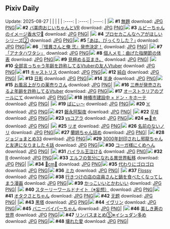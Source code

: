 ## Pixiv Daily
Update: 2025-08-27
|      |      |      |
| :----: | :----: | :----: |
|![](https://pixiv.microyu.workers.dev/c/240x480/img-master/img/2025/08/25/18/19/27/134316046_p0_master1200.jpg) **#1** [無題](https://www.pixiv.net/artworks/134316046) download: [JPG](https://pixiv.microyu.workers.dev/img-original/img/2025/08/25/18/19/27/134316046_p0.jpg) [PNG](https://pixiv.microyu.workers.dev/img-original/img/2025/08/25/18/19/27/134316046_p0.png)|![](https://pixiv.microyu.workers.dev/c/240x480/img-master/img/2025/08/25/00/21/33/134294147_p0_master1200.jpg) **#2** [バ美肉おじいちゃんとVR](https://www.pixiv.net/artworks/134294147) download: [JPG](https://pixiv.microyu.workers.dev/img-original/img/2025/08/25/00/21/33/134294147_p0.jpg) [PNG](https://pixiv.microyu.workers.dev/img-original/img/2025/08/25/00/21/33/134294147_p0.png)|![](https://pixiv.microyu.workers.dev/c/240x480/img-master/img/2025/08/25/21/59/34/134324704_p0_master1200.jpg) **#3** [ルビーちゃんのイメージ香水♡🍒](https://www.pixiv.net/artworks/134324704) download: [JPG](https://pixiv.microyu.workers.dev/img-original/img/2025/08/25/21/59/34/134324704_p0.jpg) [PNG](https://pixiv.microyu.workers.dev/img-original/img/2025/08/25/21/59/34/134324704_p0.png)|
|![](https://pixiv.microyu.workers.dev/c/240x480/img-master/img/2025/08/25/00/01/11/134292987_p0_master1200.jpg) **#4** [プロセカこんなヘアがほしいシリーズ②](https://www.pixiv.net/artworks/134292987) download: [JPG](https://pixiv.microyu.workers.dev/img-original/img/2025/08/25/00/01/11/134292987_p0.jpg) [PNG](https://pixiv.microyu.workers.dev/img-original/img/2025/08/25/00/01/11/134292987_p0.png)|![](https://pixiv.microyu.workers.dev/c/240x480/img-master/img/2025/08/25/17/11/58/134313943_p0_master1200.jpg) **#5** [｢あは、びっくりした？｣](https://www.pixiv.net/artworks/134313943) download: [JPG](https://pixiv.microyu.workers.dev/img-original/img/2025/08/25/17/11/58/134313943_p0.jpg) [PNG](https://pixiv.microyu.workers.dev/img-original/img/2025/08/25/17/11/58/134313943_p0.png)|![](https://pixiv.microyu.workers.dev/c/240x480/img-master/img/2025/08/25/21/43/39/134323943_p0_master1200.jpg) **#6** [『怪異さんと俺 弐』発売決定！](https://www.pixiv.net/artworks/134323943) download: [JPG](https://pixiv.microyu.workers.dev/img-original/img/2025/08/25/21/43/39/134323943_p0.jpg) [PNG](https://pixiv.microyu.workers.dev/img-original/img/2025/08/25/21/43/39/134323943_p0.png)|
|![](https://pixiv.microyu.workers.dev/c/240x480/img-master/img/2025/08/26/00/00/11/134330335_p0_master1200.jpg) **#7** [「アナタハワタシ」](https://www.pixiv.net/artworks/134330335) download: [JPG](https://pixiv.microyu.workers.dev/img-original/img/2025/08/26/00/00/11/134330335_p0.jpg) [PNG](https://pixiv.microyu.workers.dev/img-original/img/2025/08/26/00/00/11/134330335_p0.png)|![](https://pixiv.microyu.workers.dev/c/240x480/img-master/img/2025/08/26/06/00/09/134338495_p0_master1200.jpg) **#8** [個人メモ：曲げた指関節の体表](https://www.pixiv.net/artworks/134338495) download: [JPG](https://pixiv.microyu.workers.dev/img-original/img/2025/08/26/06/00/09/134338495_p0.jpg) [PNG](https://pixiv.microyu.workers.dev/img-original/img/2025/08/26/06/00/09/134338495_p0.png)|![](https://pixiv.microyu.workers.dev/c/240x480/img-master/img/2025/08/25/03/15/30/134298905_p0_master1200.jpg) **#9** [見極める豆まき。](https://www.pixiv.net/artworks/134298905) download: [JPG](https://pixiv.microyu.workers.dev/img-original/img/2025/08/25/03/15/30/134298905_p0.jpg) [PNG](https://pixiv.microyu.workers.dev/img-original/img/2025/08/25/03/15/30/134298905_p0.png)|
|![](https://pixiv.microyu.workers.dev/c/240x480/img-master/img/2025/08/25/21/19/22/134322857_p0_master1200.jpg) **#10** [全部言っちゃう年齢を詐称してるVtuberの友人Vtuber](https://www.pixiv.net/artworks/134322857) download: [JPG](https://pixiv.microyu.workers.dev/img-original/img/2025/08/25/21/19/22/134322857_p0.jpg) [PNG](https://pixiv.microyu.workers.dev/img-original/img/2025/08/25/21/19/22/134322857_p0.png)|![](https://pixiv.microyu.workers.dev/c/240x480/img-master/img/2025/08/25/00/06/37/134293393_p0_master1200.jpg) **#11** [キャストリス](https://www.pixiv.net/artworks/134293393) download: [JPG](https://pixiv.microyu.workers.dev/img-original/img/2025/08/25/00/06/37/134293393_p0.jpg) [PNG](https://pixiv.microyu.workers.dev/img-original/img/2025/08/25/00/06/37/134293393_p0.png)|![](https://pixiv.microyu.workers.dev/c/240x480/img-master/img/2025/08/25/00/00/14/134292725_p0_master1200.jpg) **#12** [純白](https://www.pixiv.net/artworks/134292725) download: [JPG](https://pixiv.microyu.workers.dev/img-original/img/2025/08/25/00/00/14/134292725_p0.jpg) [PNG](https://pixiv.microyu.workers.dev/img-original/img/2025/08/25/00/00/14/134292725_p0.png)|
|![](https://pixiv.microyu.workers.dev/c/240x480/img-master/img/2025/08/25/00/17/53/134293976_p0_master1200.jpg) **#13** [日影](https://www.pixiv.net/artworks/134293976) download: [JPG](https://pixiv.microyu.workers.dev/img-original/img/2025/08/25/00/17/53/134293976_p0.jpg) [PNG](https://pixiv.microyu.workers.dev/img-original/img/2025/08/25/00/17/53/134293976_p0.png)|![](https://pixiv.microyu.workers.dev/c/240x480/img-master/img/2025/08/25/18/31/42/134316460_p0_master1200.jpg) **#14** [半身](https://www.pixiv.net/artworks/134316460) download: [JPG](https://pixiv.microyu.workers.dev/img-original/img/2025/08/25/18/31/42/134316460_p0.jpg) [PNG](https://pixiv.microyu.workers.dev/img-original/img/2025/08/25/18/31/42/134316460_p0.png)|![](https://pixiv.microyu.workers.dev/c/240x480/img-master/img/2025/08/25/00/00/44/134292899_p0_master1200.jpg) **#15** [お風呂上がりの薬売りさん](https://www.pixiv.net/artworks/134292899) download: [JPG](https://pixiv.microyu.workers.dev/img-original/img/2025/08/25/00/00/44/134292899_p0.jpg) [PNG](https://pixiv.microyu.workers.dev/img-original/img/2025/08/25/00/00/44/134292899_p0.png)|
|![](https://pixiv.microyu.workers.dev/c/240x480/img-master/img/2025/08/26/21/09/06/134359152_p0_master1200.jpg) **#16** [三巻が発売されるよ年齢を詐称してるVtuber](https://www.pixiv.net/artworks/134359152) download: [JPG](https://pixiv.microyu.workers.dev/img-original/img/2025/08/26/21/09/06/134359152_p0.jpg) [PNG](https://pixiv.microyu.workers.dev/img-original/img/2025/08/26/21/09/06/134359152_p0.png)|![](https://pixiv.microyu.workers.dev/c/240x480/img-master/img/2025/08/25/10/46/12/134305954_p0_master1200.jpg) **#17** [オーストラリアのプールにて](https://www.pixiv.net/artworks/134305954) download: [JPG](https://pixiv.microyu.workers.dev/img-original/img/2025/08/25/10/46/12/134305954_p0.jpg) [PNG](https://pixiv.microyu.workers.dev/img-original/img/2025/08/25/10/46/12/134305954_p0.png)|![](https://pixiv.microyu.workers.dev/c/240x480/img-master/img/2025/08/26/00/00/11/134330334_p0_master1200.jpg) **#18** [神椿市建設中 × ドン・キホーテ](https://www.pixiv.net/artworks/134330334) download: [JPG](https://pixiv.microyu.workers.dev/img-original/img/2025/08/26/00/00/11/134330334_p0.jpg) [PNG](https://pixiv.microyu.workers.dev/img-original/img/2025/08/26/00/00/11/134330334_p0.png)|
|![](https://pixiv.microyu.workers.dev/c/240x480/img-master/img/2025/08/25/03/15/17/134298947_p0_master1200.jpg) **#19** [ばにぃ～](https://www.pixiv.net/artworks/134298947) download: [JPG](https://pixiv.microyu.workers.dev/img-original/img/2025/08/25/03/15/17/134298947_p0.jpg) [PNG](https://pixiv.microyu.workers.dev/img-original/img/2025/08/25/03/15/17/134298947_p0.png)|![](https://pixiv.microyu.workers.dev/c/240x480/img-master/img/2025/08/25/01/09/42/134295951_p0_master1200.jpg) **#20** [☠️](https://www.pixiv.net/artworks/134295951) download: [JPG](https://pixiv.microyu.workers.dev/img-original/img/2025/08/25/01/09/42/134295951_p0.jpg) [PNG](https://pixiv.microyu.workers.dev/img-original/img/2025/08/25/01/09/42/134295951_p0.png)|![](https://pixiv.microyu.workers.dev/c/240x480/img-master/img/2025/08/25/18/11/10/134315846_p0_master1200.jpg) **#21** [磐永阿梨夜](https://www.pixiv.net/artworks/134315846) download: [JPG](https://pixiv.microyu.workers.dev/img-original/img/2025/08/25/18/11/10/134315846_p0.jpg) [PNG](https://pixiv.microyu.workers.dev/img-original/img/2025/08/25/18/11/10/134315846_p0.png)|
|![](https://pixiv.microyu.workers.dev/c/240x480/img-master/img/2025/08/25/01/05/02/134295809_p0_master1200.jpg) **#22** [무제](https://www.pixiv.net/artworks/134295809) download: [JPG](https://pixiv.microyu.workers.dev/img-original/img/2025/08/25/01/05/02/134295809_p0.jpg) [PNG](https://pixiv.microyu.workers.dev/img-original/img/2025/08/25/01/05/02/134295809_p0.png)|![](https://pixiv.microyu.workers.dev/c/240x480/img-master/img/2025/08/26/00/00/48/134330522_p0_master1200.jpg) **#23** [vsコアラ](https://www.pixiv.net/artworks/134330522) download: [JPG](https://pixiv.microyu.workers.dev/img-original/img/2025/08/26/00/00/48/134330522_p0.jpg) [PNG](https://pixiv.microyu.workers.dev/img-original/img/2025/08/26/00/00/48/134330522_p0.png)|![](https://pixiv.microyu.workers.dev/c/240x480/img-master/img/2025/08/25/23/17/01/134328463_p0_master1200.jpg) **#24** [✒️🍬☆](https://www.pixiv.net/artworks/134328463) download: [JPG](https://pixiv.microyu.workers.dev/img-original/img/2025/08/25/23/17/01/134328463_p0.jpg) [PNG](https://pixiv.microyu.workers.dev/img-original/img/2025/08/25/23/17/01/134328463_p0.png)|
|![](https://pixiv.microyu.workers.dev/c/240x480/img-master/img/2025/08/25/00/46/28/134295143_p0_master1200.jpg) **#25** [リオ](https://www.pixiv.net/artworks/134295143) download: [JPG](https://pixiv.microyu.workers.dev/img-original/img/2025/08/25/00/46/28/134295143_p0.jpg) [PNG](https://pixiv.microyu.workers.dev/img-original/img/2025/08/25/00/46/28/134295143_p0.png)|![](https://pixiv.microyu.workers.dev/c/240x480/img-master/img/2025/08/25/22/31/58/134326386_p0_master1200.jpg) **#26** [名前のないノリ](https://www.pixiv.net/artworks/134326386) download: [JPG](https://pixiv.microyu.workers.dev/img-original/img/2025/08/25/22/31/58/134326386_p0.jpg) [PNG](https://pixiv.microyu.workers.dev/img-original/img/2025/08/25/22/31/58/134326386_p0.png)|![](https://pixiv.microyu.workers.dev/c/240x480/img-master/img/2025/08/25/18/55/30/134317145_p0_master1200.jpg) **#27** [蘭姉ちゃん詰め](https://www.pixiv.net/artworks/134317145) download: [JPG](https://pixiv.microyu.workers.dev/img-original/img/2025/08/25/18/55/30/134317145_p0.jpg) [PNG](https://pixiv.microyu.workers.dev/img-original/img/2025/08/25/18/55/30/134317145_p0.png)|
|![](https://pixiv.microyu.workers.dev/c/240x480/img-master/img/2025/08/25/19/14/05/134317888_p0_master1200.jpg) **#28** [ジョジョまとめ33](https://www.pixiv.net/artworks/134317888) download: [JPG](https://pixiv.microyu.workers.dev/img-original/img/2025/08/25/19/14/05/134317888_p0.jpg) [PNG](https://pixiv.microyu.workers.dev/img-original/img/2025/08/25/19/14/05/134317888_p0.png)|![](https://pixiv.microyu.workers.dev/c/240x480/img-master/img/2025/08/26/00/47/32/134332702_p0_master1200.jpg) **#29** [3000年封印されし邪龍ちゃんと友達になりました４話](https://www.pixiv.net/artworks/134332702) download: [JPG](https://pixiv.microyu.workers.dev/img-original/img/2025/08/26/00/47/32/134332702_p0.jpg) [PNG](https://pixiv.microyu.workers.dev/img-original/img/2025/08/26/00/47/32/134332702_p0.png)|![](https://pixiv.microyu.workers.dev/c/240x480/img-master/img/2025/08/25/00/00/37/134292874_p0_master1200.jpg) **#30** [コーガ様にくめへん](https://www.pixiv.net/artworks/134292874) download: [JPG](https://pixiv.microyu.workers.dev/img-original/img/2025/08/25/00/00/37/134292874_p0.jpg) [PNG](https://pixiv.microyu.workers.dev/img-original/img/2025/08/25/00/00/37/134292874_p0.png)|
|![](https://pixiv.microyu.workers.dev/c/240x480/img-master/img/2025/08/26/04/00/04/134337013_p0_master1200.jpg) **#31** [ハイラル王泣ける](https://www.pixiv.net/artworks/134337013) download: [JPG](https://pixiv.microyu.workers.dev/img-original/img/2025/08/26/04/00/04/134337013_p0.jpg) [PNG](https://pixiv.microyu.workers.dev/img-original/img/2025/08/26/04/00/04/134337013_p0.png)|![](https://pixiv.microyu.workers.dev/c/240x480/img-master/img/2025/08/25/21/08/15/134322426_p0_master1200.jpg) **#32** [R](https://www.pixiv.net/artworks/134322426) download: [JPG](https://pixiv.microyu.workers.dev/img-original/img/2025/08/25/21/08/15/134322426_p0.jpg) [PNG](https://pixiv.microyu.workers.dev/img-original/img/2025/08/25/21/08/15/134322426_p0.png)|![](https://pixiv.microyu.workers.dev/c/240x480/img-master/img/2025/08/26/16/50/30/134350175_p0_master1200.jpg) **#33** [エルフの気分になれる異世界転移](https://www.pixiv.net/artworks/134350175) download: [JPG](https://pixiv.microyu.workers.dev/img-original/img/2025/08/26/16/50/30/134350175_p0.jpg) [PNG](https://pixiv.microyu.workers.dev/img-original/img/2025/08/26/16/50/30/134350175_p0.png)|
|![](https://pixiv.microyu.workers.dev/c/240x480/img-master/img/2025/08/25/20/21/23/134320335_p0_master1200.jpg) **#34** [🩷cm💜](https://www.pixiv.net/artworks/134320335) download: [JPG](https://pixiv.microyu.workers.dev/img-original/img/2025/08/25/20/21/23/134320335_p0.jpg) [PNG](https://pixiv.microyu.workers.dev/img-original/img/2025/08/25/20/21/23/134320335_p0.png)|![](https://pixiv.microyu.workers.dev/c/240x480/img-master/img/2025/08/25/22/23/21/134325930_p0_master1200.jpg) **#35** [代わりにゴロゴロ](https://www.pixiv.net/artworks/134325930) download: [JPG](https://pixiv.microyu.workers.dev/img-original/img/2025/08/25/22/23/21/134325930_p0.jpg) [PNG](https://pixiv.microyu.workers.dev/img-original/img/2025/08/25/22/23/21/134325930_p0.png)|![](https://pixiv.microyu.workers.dev/c/240x480/img-master/img/2025/08/26/00/41/27/134332480_p0_master1200.jpg) **#36** [ミカ](https://www.pixiv.net/artworks/134332480) download: [JPG](https://pixiv.microyu.workers.dev/img-original/img/2025/08/26/00/41/27/134332480_p0.jpg) [PNG](https://pixiv.microyu.workers.dev/img-original/img/2025/08/26/00/41/27/134332480_p0.png)|
|![](https://pixiv.microyu.workers.dev/c/240x480/img-master/img/2025/08/26/00/00/18/134330386_p0_master1200.jpg) **#37** [Flossy](https://www.pixiv.net/artworks/134330386) download: [JPG](https://pixiv.microyu.workers.dev/img-original/img/2025/08/26/00/00/18/134330386_p0.jpg) [PNG](https://pixiv.microyu.workers.dev/img-original/img/2025/08/26/00/00/18/134330386_p0.png)|![](https://pixiv.microyu.workers.dev/c/240x480/img-master/img/2025/08/25/00/55/46/134295467_p0_master1200.jpg) **#38** [行きつけの店の店員さんと鍋を食べたくなってしまう漫画](https://www.pixiv.net/artworks/134295467) download: [JPG](https://pixiv.microyu.workers.dev/img-original/img/2025/08/25/00/55/46/134295467_p0.jpg) [PNG](https://pixiv.microyu.workers.dev/img-original/img/2025/08/25/00/55/46/134295467_p0.png)|![](https://pixiv.microyu.workers.dev/c/240x480/img-master/img/2025/08/26/00/01/11/134330596_p0_master1200.jpg) **#39** [かっこいいとかわいい](https://www.pixiv.net/artworks/134330596) download: [JPG](https://pixiv.microyu.workers.dev/img-original/img/2025/08/26/00/01/11/134330596_p0.jpg) [PNG](https://pixiv.microyu.workers.dev/img-original/img/2025/08/26/00/01/11/134330596_p0.png)|
|![](https://pixiv.microyu.workers.dev/c/240x480/img-master/img/2025/08/25/20/48/18/134321402_p0_master1200.jpg) **#40** [スターリーワールドナイト（※妄想）](https://www.pixiv.net/artworks/134321402) download: [JPG](https://pixiv.microyu.workers.dev/img-original/img/2025/08/25/20/48/18/134321402_p0.jpg) [PNG](https://pixiv.microyu.workers.dev/img-original/img/2025/08/25/20/48/18/134321402_p0.png)|![](https://pixiv.microyu.workers.dev/c/240x480/img-master/img/2025/08/25/22/42/09/134308706_p0_master1200.jpg) **#41** [オタクさとちゃん](https://www.pixiv.net/artworks/134308706) download: [JPG](https://pixiv.microyu.workers.dev/img-original/img/2025/08/25/22/42/09/134308706_p0.jpg) [PNG](https://pixiv.microyu.workers.dev/img-original/img/2025/08/25/22/42/09/134308706_p0.png)|![](https://pixiv.microyu.workers.dev/c/240x480/img-master/img/2025/08/25/13/18/04/134309111_p0_master1200.jpg) **#42** [无题](https://www.pixiv.net/artworks/134309111) download: [JPG](https://pixiv.microyu.workers.dev/img-original/img/2025/08/25/13/18/04/134309111_p0.jpg) [PNG](https://pixiv.microyu.workers.dev/img-original/img/2025/08/25/13/18/04/134309111_p0.png)|
|![](https://pixiv.microyu.workers.dev/c/240x480/img-master/img/2025/08/25/09/00/04/134304155_p0_master1200.jpg) **#43** [黑塔](https://www.pixiv.net/artworks/134304155) download: [JPG](https://pixiv.microyu.workers.dev/img-original/img/2025/08/25/09/00/04/134304155_p0.jpg) [PNG](https://pixiv.microyu.workers.dev/img-original/img/2025/08/25/09/00/04/134304155_p0.png)|![](https://pixiv.microyu.workers.dev/c/240x480/img-master/img/2025/08/26/12/59/33/134345646_p0_master1200.jpg) **#44** [イヴリン](https://www.pixiv.net/artworks/134345646) download: [JPG](https://pixiv.microyu.workers.dev/img-original/img/2025/08/26/12/59/33/134345646_p0.jpg) [PNG](https://pixiv.microyu.workers.dev/img-original/img/2025/08/26/12/59/33/134345646_p0.png)|![](https://pixiv.microyu.workers.dev/c/240x480/img-master/img/2025/08/25/00/07/23/134293435_p0_master1200.jpg) **#45** [バニーバイパーちゃん](https://www.pixiv.net/artworks/134293435) download: [JPG](https://pixiv.microyu.workers.dev/img-original/img/2025/08/25/00/07/23/134293435_p0.jpg) [PNG](https://pixiv.microyu.workers.dev/img-original/img/2025/08/25/00/07/23/134293435_p0.png)|
|![](https://pixiv.microyu.workers.dev/c/240x480/img-master/img/2025/08/26/20/00/47/134356310_p0_master1200.jpg) **#46** [美しき蒼の世界](https://www.pixiv.net/artworks/134356310) download: [JPG](https://pixiv.microyu.workers.dev/img-original/img/2025/08/26/20/00/47/134356310_p0.jpg) [PNG](https://pixiv.microyu.workers.dev/img-original/img/2025/08/26/20/00/47/134356310_p0.png)|![](https://pixiv.microyu.workers.dev/c/240x480/img-master/img/2025/08/25/17/32/24/134314462_p0_master1200.jpg) **#47** [リンバスまとめ⑤※イシュダン多め](https://www.pixiv.net/artworks/134314462) download: [JPG](https://pixiv.microyu.workers.dev/img-original/img/2025/08/25/17/32/24/134314462_p0.jpg) [PNG](https://pixiv.microyu.workers.dev/img-original/img/2025/08/25/17/32/24/134314462_p0.png)|![](https://pixiv.microyu.workers.dev/c/240x480/img-master/img/2025/08/26/00/00/10/134330331_p0_master1200.jpg) **#48** [壊れた愛](https://www.pixiv.net/artworks/134330331) download: [JPG](https://pixiv.microyu.workers.dev/img-original/img/2025/08/26/00/00/10/134330331_p0.jpg) [PNG](https://pixiv.microyu.workers.dev/img-original/img/2025/08/26/00/00/10/134330331_p0.png)|
